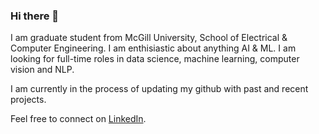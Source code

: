 ### Hi there 👋 

I am graduate student from McGill University, School of Electrical & Computer Engineering. I am enthisiastic about anything AI & ML. I am looking for full-time roles in data science, machine learning, computer vision and NLP.

I am currently in the process of updating my github with past and recent projects.

Feel free to connect on [LinkedIn](https://www.linkedin.com/in/yukta-thapliyal-a10594a9/).
